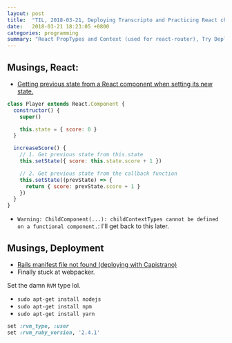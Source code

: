 ```yaml
---
layout: post
title:  "TIL, 2018-03-21, Deploying Transcripto and Practicing React change states"
date:   2018-03-21 18:23:05 +0800
categories: programming
summary: "React PropTypes and Context (used for react-router), Try Deploying Again on AWS"
---
```


## Musings, React:

- [Getting previous state from a React component when setting its new state.](https://gist.github.com/klikstermkd/e56e120ad9559aa44dfeaa3b13cfb25d)

``` js
class Player extends React.Component {
  constructor() {
    super()

    this.state = { score: 0 }
  }

  increaseScore() {
    // 1. Get previous state from this.state
    this.setState({ score: this.state.score + 1 })

    // 2. Get previous state from the callback function
    this.setState((prevState) => {
      return { score: prevState.score + 1 }
    })
  }
}
```

- `Warning: ChildComponent(...): childContextTypes cannot be defined on a functional component.`: I'll get back to this later.


## Musings, Deployment

- [Rails manifest file not found (deploying with Capistrano)](https://stackoverflow.com/questions/47914115/rails-manifest-file-not-found-deploying-with-capistrano)
- Finally stuck at webpacker.

Set the damn `RVM` type lol.
- `sudo apt-get install nodejs`
- `sudo apt-get install npm`
- `sudo apt-get install yarn`

``` ruby
set :rvm_type, :user
set :rvm_ruby_version, '2.4.1'
```
